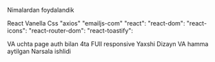 Nimalardan foydalandik 

React Vanella Css
 "axios"
 "emailjs-com"
  "react": 
 "react-dom": 
  "react-icons": 
  "react-router-dom":
  "react-toastify":

  VA uchta page auth bilan 4ta 
  FUll responsive
  Yaxshi Dizayn
  VA hamma aytilgan Narsala ishlidi
